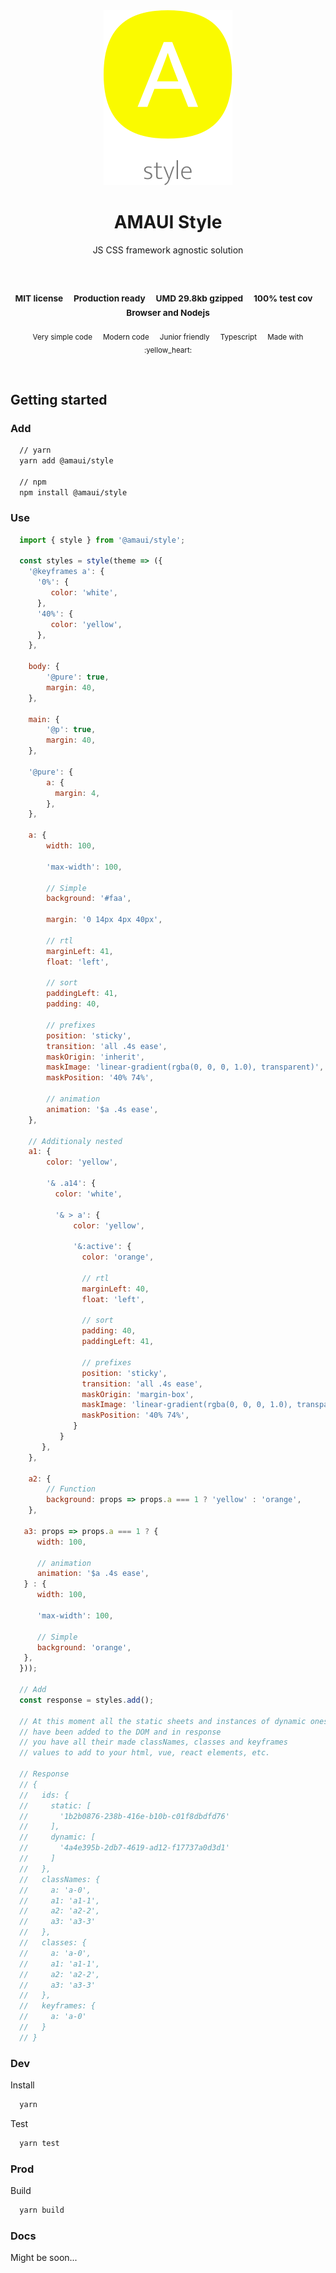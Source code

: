 
</br >
</br >

<p align='center'>
  <a target='_blank' rel='noopener noreferrer' href='#'>
    <img src='utils/images/logo.svg' alt='AMAUI logo' />
  </a>
</p>

<h1 align='center'>AMAUI Style</h1>

<p align='center'>
  JS CSS framework agnostic solution
</p>

<br />

<h3 align='center'>
  <sub>MIT license&nbsp;&nbsp;&nbsp;&nbsp;</sub>
  <sub>Production ready&nbsp;&nbsp;&nbsp;&nbsp;</sub>
  <sub>UMD 29.8kb gzipped&nbsp;&nbsp;&nbsp;&nbsp;</sub>
  <sub>100% test cov&nbsp;&nbsp;&nbsp;&nbsp;</sub>
  <sub>Browser and Nodejs</sub>
</h3>

<p align='center'>
    <sub>Very simple code&nbsp;&nbsp;&nbsp;&nbsp;</sub>
    <sub>Modern code&nbsp;&nbsp;&nbsp;&nbsp;</sub>
    <sub>Junior friendly&nbsp;&nbsp;&nbsp;&nbsp;</sub>
    <sub>Typescript&nbsp;&nbsp;&nbsp;&nbsp;</sub>
    <sub>Made with :yellow_heart:</sub>
</p>

<br />

## Getting started

### Add

```sh
  // yarn
  yarn add @amaui/style

  // npm
  npm install @amaui/style
```

### Use

```javascript
  import { style } from '@amaui/style';

  const styles = style(theme => ({
    '@keyframes a': {
      '0%': {
         color: 'white',
      },
      '40%': {
         color: 'yellow',
      },
    },

    body: {
        '@pure': true,
        margin: 40,
    },

    main: {
        '@p': true,
        margin: 40,
    },

    '@pure': {
        a: {
          margin: 4,
        },
    },

    a: {
        width: 100,

        'max-width': 100,

        // Simple
        background: '#faa',

        margin: '0 14px 4px 40px',

        // rtl
        marginLeft: 41,
        float: 'left',

        // sort
        paddingLeft: 41,
        padding: 40,

        // prefixes
        position: 'sticky',
        transition: 'all .4s ease',
        maskOrigin: 'inherit',
        maskImage: 'linear-gradient(rgba(0, 0, 0, 1.0), transparent)',
        maskPosition: '40% 74%',

        // animation
        animation: '$a .4s ease',
    },

    // Additionaly nested
    a1: {
        color: 'yellow',

        '& .a14': {
          color: 'white',

          '& > a': {
              color: 'yellow',

              '&:active': {
                color: 'orange',

                // rtl
                marginLeft: 40,
                float: 'left',

                // sort
                padding: 40,
                paddingLeft: 41,

                // prefixes
                position: 'sticky',
                transition: 'all .4s ease',
                maskOrigin: 'margin-box',
                maskImage: 'linear-gradient(rgba(0, 0, 0, 1.0), transparent)',
                maskPosition: '40% 74%',
              }
           }
       },
    },

    a2: {
        // Function
        background: props => props.a === 1 ? 'yellow' : 'orange',
    },

   a3: props => props.a === 1 ? {
      width: 100,

      // animation
      animation: '$a .4s ease',
   } : {
      width: 100,

      'max-width': 100,

      // Simple
      background: 'orange',
   },
  }));

  // Add
  const response = styles.add();

  // At this moment all the static sheets and instances of dynamic ones
  // have been added to the DOM and in response
  // you have all their made classNames, classes and keyframes
  // values to add to your html, vue, react elements, etc.

  // Response
  // {
  //   ids: {
  //     static: [
  //       '1b2b0876-238b-416e-b10b-c01f8dbdfd76'
  //     ],
  //     dynamic: [
  //       '4a4e395b-2db7-4619-ad12-f17737a0d3d1'
  //     ]
  //   },
  //   classNames: {
  //     a: 'a-0',
  //     a1: 'a1-1',
  //     a2: 'a2-2',
  //     a3: 'a3-3'
  //   },
  //   classes: {
  //     a: 'a-0',
  //     a1: 'a1-1',
  //     a2: 'a2-2',
  //     a3: 'a3-3'
  //   },
  //   keyframes: {
  //     a: 'a-0'
  //   }
  // }

```

### Dev

Install

```sh
  yarn
```

Test

```sh
  yarn test
```

### Prod

Build

```sh
  yarn build
```

### Docs

Might be soon...
